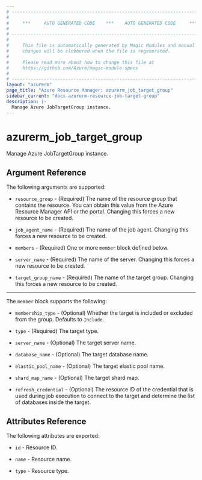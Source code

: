 ```yaml
---
# ----------------------------------------------------------------------------
#
#     ***     AUTO GENERATED CODE    ***    AUTO GENERATED CODE     ***
#
# ----------------------------------------------------------------------------
#
#     This file is automatically generated by Magic Modules and manual
#     changes will be clobbered when the file is regenerated.
#
#     Please read more about how to change this file at
#     https://github.com/Azure/magic-module-specs
#
# ----------------------------------------------------------------------------
layout: "azurerm"
page_title: "Azure Resource Manager: azurerm_job_target_group"
sidebar_current: "docs-azurerm-resource-job-target-group"
description: |-
  Manage Azure JobTargetGroup instance.
---
```


# azurerm_job_target_group

Manage Azure JobTargetGroup instance.


## Argument Reference

The following arguments are supported:

* `resource_group` - (Required) The name of the resource group that contains the resource. You can obtain this value from the Azure Resource Manager API or the portal. Changing this forces a new resource to be created.

* `job_agent_name` - (Required) The name of the job agent. Changing this forces a new resource to be created.

* `members` - (Required) One or more `member` block defined below.

* `server_name` - (Required) The name of the server. Changing this forces a new resource to be created.

* `target_group_name` - (Required) The name of the target group. Changing this forces a new resource to be created.

---

The `member` block supports the following:

* `membership_type` - (Optional) Whether the target is included or excluded from the group. Defaults to `Include`.

* `type` - (Required) The target type.

* `server_name` - (Optional) The target server name.

* `database_name` - (Optional) The target database name.

* `elastic_pool_name` - (Optional) The target elastic pool name.

* `shard_map_name` - (Optional) The target shard map.

* `refresh_credential` - (Optional) The resource ID of the credential that is used during job execution to connect to the target and determine the list of databases inside the target.

## Attributes Reference

The following attributes are exported:

* `id` - Resource ID.

* `name` - Resource name.

* `type` - Resource type.
